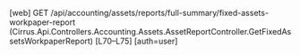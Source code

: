 [web] GET /api/accounting/assets/reports/full-summary/fixed-assets-workpaper-report  (Cirrus.Api.Controllers.Accounting.Assets.AssetReportController.GetFixedAssetsWorkpaperReport)  [L70–L75] [auth=user]

